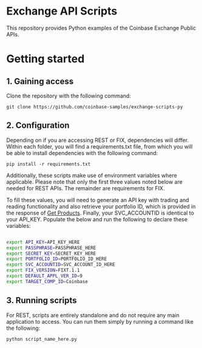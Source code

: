 # Exchange API Scripts

This repository provides Python examples of the Coinbase Exchange Public APIs.
# Getting started

## 1. Gaining access

Clone the repository with the following command:
```
git clone https://github.com/coinbase-samples/exchange-scripts-py
```

## 2. Configuration

Depending on if you are accessing REST or FIX, dependencies will differ. Within each folder, you will find a requirements.txt file, from which you will be able to install dependencies with the following command: 

```
pip install -r requirements.txt
```

Additionally, these scripts make use of environment variables where applicable. Please note that only the first three values noted below are needed for REST APIs. The remainder are requirements for FIX. 

To fill these values, you will need to generate an API key with trading and reading functionality and also retrieve your portfolio ID, which is provided in the response of [Get Products](https://docs.cdp.coinbase.com/exchange/reference/exchangerestapi_getprofiles). Finally, your SVC_ACCOUNTID is identical to your API_KEY. Populate the below and run the following to declare these variables:

```bash

export API_KEY=API_KEY_HERE
export PASSPHRASE=PASSPHRASE_HERE
export SECRET_KEY=SECRET_KEY_HERE
export PORTFOLIO_ID=PORTFOLIO_ID_HERE
export SVC_ACCOUNTID=SVC_ACCOUNT_ID_HERE
export FIX_VERSION=FIXT.1.1
export DEFAULT_APPL_VER_ID=9
export TARGET_COMP_ID=Coinbase
```

## 3. Running scripts

For REST, scripts are entirely standalone and do not require any main application to access. You can run them simply by running a command like the following:
```
python script_name_here.py
```